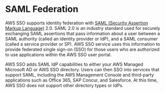 # SAML Federation<a name="samlfederationconcept"></a>

AWS SSO supports identity federation with [SAML \(Security Assertion Markup Language\)](https://wiki.oasis-open.org/security) 2\.0\. SAML 2\.0 is an industry standard used for securely exchanging SAML assertions that pass information about a user between a SAML authority \(called an identity provider or IdP\), and a SAML consumer \(called a service provider or SP\)\. AWS SSO service uses this information to provide federated single sign\-on \(SSO\) for those users who are authorized to use applications within the AWS SSO user portal\. 

AWS SSO adds SAML IdP capabilities to either your AWS Managed Microsoft AD or AWS SSO directory\. Users can then SSO into services that support SAML, including the AWS Management Console and third\-party applications such as Office 365, SAP Concur, and Salesforce\. At this time, AWS SSO does not support other directory types or IdPs\.
